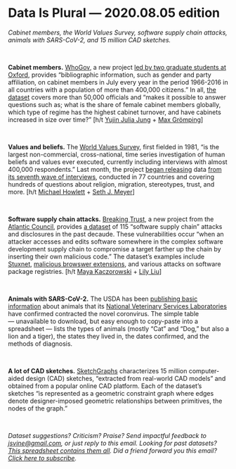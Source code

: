 Data Is Plural — 2020.08.05 edition
===================================

*Cabinet members, the World Values Survey, software supply chain attacks, animals with SARS-CoV-2, and 15 million CAD sketches.*

&nbsp;

**Cabinet members.** [WhoGov](https://www.nuffield.ox.ac.uk/our-research/research-centres/nuffield-politics-research-centre/whogov/), a new project [led by two graduate students at Oxford](https://www.nuffield.ox.ac.uk/our-research/research-centres/nuffield-politics-research-centre/whogov/people/), provides “bibliographic information, such as gender and party affiliation, on cabinet members in July every year in the period 1966-2016 in all countries with a population of more than 400,000 citizens.” In all, [the dataset](https://www.nuffield.ox.ac.uk/our-research/research-centres/nuffield-politics-research-centre/whogov/download-dataset/) covers more than 50,000 officials and “makes it possible to answer questions such as; what is the share of female cabinet members globally, which type of regime has the highest cabinet turnover, and have cabinets increased in size over time?” [h/t [Yujin Julia Jung](https://twitter.com/YJuliaJung/status/1285598237068582912) + [Max Grömping](https://twitter.com/MaxGroemping/status/1285641311677231106)]

&nbsp;

**Values and beliefs.** The [World Values Survey](http://www.worldvaluessurvey.org/WVSContents.jsp), first fielded in 1981, “is the largest non-commercial, cross-national, time series investigation of human beliefs and values ever executed, currently including interviews with almost 400,000 respondents.” Last month, the project [began releasing](http://www.worldvaluessurvey.org/WVSEventsShow.jsp?ID=413) data [from its seventh wave of interviews](http://www.worldvaluessurvey.org/WVSDocumentationWV7.jsp), conducted in 77 countries and covering hundreds of questions about religion, migration, stereotypes, trust, and more. [h/t [Michael Howlett](https://twitter.com/howlettm/status/1285279256906395648) + [Seth J. Meyer](https://twitter.com/SethJMeyer/status/1287439947209879552)]

&nbsp;

**Software supply chain attacks.** [Breaking Trust](https://www.atlanticcouncil.org/in-depth-research-reports/report/breaking-trust-shades-of-crisis-across-an-insecure-software-supply-chain/), a new project from the [Atlantic Council](https://www.atlanticcouncil.org/), provides [a dataset](https://www.atlanticcouncil.org/resources/breaking-trust-the-dataset/) of 115 “software supply chain” attacks and disclosures in the past decaude. These vulnerabilities occur “when an attacker accesses and edits software somewhere in the complex software development supply chain to compromise a target farther up the chain by inserting their own malicious code.” The dataset’s examples include [Stuxnet](https://en.wikipedia.org/wiki/Stuxnet), [malicious browswer extensions](https://threatpost.com/500-malicious-chrome-extensions-millions/152918/), and various attacks on software package registries. [h/t [Maya Kaczorowski](https://twitter.com/MayaKaczorowski/status/1288231258422575105) + [Lily Liu](https://twitter.com/LilyZimeng/status/1290331849928118272)]

&nbsp;

**Animals with SARS-CoV-2.** The USDA has been [publishing basic information](https://www.aphis.usda.gov/aphis/ourfocus/animalhealth/sa_one_health/sars-cov-2-animals-us) about animals that its [National Veterinary Services Laboratories](https://www.aphis.usda.gov/aphis/ourfocus/animalhealth/lab-info-services/sa_about_nvsl/ct_about_nvsl) have confirmed contracted the novel coronvirus. The simple table — unavailable to download, but easy enough to copy-paste into a spreadsheet — lists the types of animals (mostly “Cat” and “Dog,” but also a lion and a tiger), the states they lived in, the dates confirmed, and the methods of diagnosis.

&nbsp;

**A lot of CAD sketches.** [SketchGraphs](https://github.com/PrincetonLIPS/SketchGraphs/) characterizes 15 million computer-aided design (CAD) sketches, “extracted from real-world CAD models” and obtained from a popular online CAD platform. Each of the dataset’s sketches “is represented as a geometric constraint graph where edges denote designer-imposed geometric relationships between primitives, the nodes of the graph.”

&nbsp;

*Dataset suggestions? Criticism? Praise? Send impactful feedback to jsvine@gmail.com, or just reply to this email. Looking for past datasets? [This spreadsheet contains them all](https://docs.google.com/spreadsheets/d/1wZhPLMCHKJvwOkP4juclhjFgqIY8fQFMemwKL2c64vk). Did a friend forward you this email? [Click here to subscribe](https://tinyletter.com/data-is-plural).*